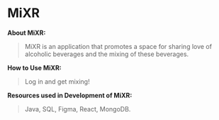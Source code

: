 # MiXR
**About MiXR:**
> MiXR is an application that promotes a space for sharing love of alcoholic beverages and the mixing of these beverages.

**How to Use MiXR:**
> Log in and get mixing!

**Resources used in Development of MiXR:**
> Java, SQL, Figma, React, MongoDB.
